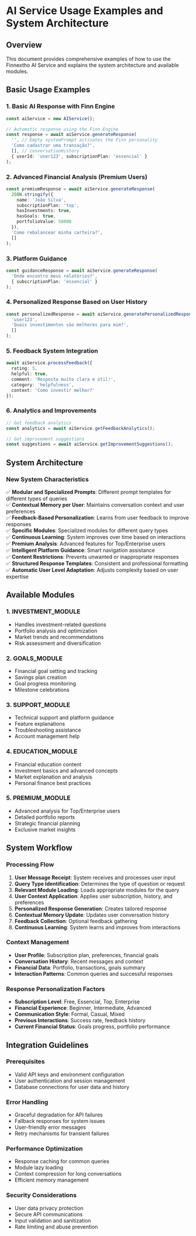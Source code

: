 # AI Service Usage Examples and System Architecture

## Overview

This document provides comprehensive examples of how to use the Finnextho AI Service and explains the system architecture and available modules.

## Basic Usage Examples

### 1. Basic AI Response with Finn Engine

```typescript
const aiService = new AIService();

// Automatic response using the Finn Engine
const response = await aiService.generateResponse(
  '', // Empty systemPrompt activates the Finn personality
  'Como cadastrar uma transação?',
  [], // conversationHistory
  { userId: 'user123', subscriptionPlan: 'essencial' }
);
```

### 2. Advanced Financial Analysis (Premium Users)

```typescript
const premiumResponse = await aiService.generateResponse(
  JSON.stringify({
    name: 'João Silva',
    subscriptionPlan: 'top',
    hasInvestments: true,
    hasGoals: true,
    portfolioValue: 50000
  }),
  'Como rebalancear minha carteira?',
  []
);
```

### 3. Platform Guidance

```typescript
const guidanceResponse = await aiService.generateResponse(
  'Onde encontro meus relatórios?',
  { subscriptionPlan: 'essencial' }
);
```

### 4. Personalized Response Based on User History

```typescript
const personalizedResponse = await aiService.generatePersonalizedResponse(
  'user123',
  'Quais investimentos são melhores para mim?',
  []
);
```

### 5. Feedback System Integration

```typescript
await aiService.processFeedback({
  rating: 5,
  helpful: true,
  comment: 'Resposta muito clara e útil!',
  category: 'helpfulness',
  context: 'Como investir melhor?'
});
```

### 6. Analytics and Improvements

```typescript
// Get feedback analytics
const analytics = await aiService.getFeedbackAnalytics();

// Get improvement suggestions
const suggestions = await aiService.getImprovementSuggestions();
```

## System Architecture

### New System Characteristics

✅ **Modular and Specialized Prompts**: Different prompt templates for different types of queries  
✅ **Contextual Memory per User**: Maintains conversation context and user preferences  
✅ **Feedback-Based Personalization**: Learns from user feedback to improve responses  
✅ **Specific Modules**: Specialized modules for different query types  
✅ **Continuous Learning**: System improves over time based on interactions  
✅ **Premium Analysis**: Advanced features for Top/Enterprise users  
✅ **Intelligent Platform Guidance**: Smart navigation assistance  
✅ **Content Restrictions**: Prevents unwanted or inappropriate responses  
✅ **Structured Response Templates**: Consistent and professional formatting  
✅ **Automatic User Level Adaptation**: Adjusts complexity based on user expertise  

## Available Modules

### 1. INVESTMENT_MODULE
- Handles investment-related questions
- Portfolio analysis and optimization
- Market trends and recommendations
- Risk assessment and diversification

### 2. GOALS_MODULE
- Financial goal setting and tracking
- Savings plan creation
- Goal progress monitoring
- Milestone celebrations

### 3. SUPPORT_MODULE
- Technical support and platform guidance
- Feature explanations
- Troubleshooting assistance
- Account management help

### 4. EDUCATION_MODULE
- Financial education content
- Investment basics and advanced concepts
- Market explanation and analysis
- Personal finance best practices

### 5. PREMIUM_MODULE
- Advanced analysis for Top/Enterprise users
- Detailed portfolio reports
- Strategic financial planning
- Exclusive market insights

## System Workflow

### Processing Flow
1. **User Message Receipt**: System receives and processes user input
2. **Query Type Identification**: Determines the type of question or request
3. **Relevant Module Loading**: Loads appropriate modules for the query
4. **User Context Application**: Applies user subscription, history, and preferences
5. **Personalized Response Generation**: Creates tailored response
6. **Contextual Memory Update**: Updates user conversation history
7. **Feedback Collection**: Optional feedback gathering
8. **Continuous Learning**: System learns and improves from interactions

### Context Management
- **User Profile**: Subscription plan, preferences, financial goals
- **Conversation History**: Recent messages and context
- **Financial Data**: Portfolio, transactions, goals summary
- **Interaction Patterns**: Common queries and successful responses

### Response Personalization Factors
- **Subscription Level**: Free, Essencial, Top, Enterprise
- **Financial Experience**: Beginner, Intermediate, Advanced
- **Communication Style**: Formal, Casual, Mixed
- **Previous Interactions**: Success rate, feedback history
- **Current Financial Status**: Goals progress, portfolio performance

## Integration Guidelines

### Prerequisites
- Valid API keys and environment configuration
- User authentication and session management
- Database connections for user data and history

### Error Handling
- Graceful degradation for API failures
- Fallback responses for system issues
- User-friendly error messages
- Retry mechanisms for transient failures

### Performance Optimization
- Response caching for common queries
- Module lazy loading
- Context compression for long conversations
- Efficient memory management

### Security Considerations
- User data privacy protection
- Secure API communications
- Input validation and sanitization
- Rate limiting and abuse prevention
